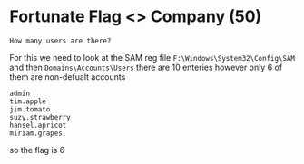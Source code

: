 # Fortunate Flag <> Company (50)
`How many users are there?`

For this we need to look at the SAM reg file `F:\Windows\System32\Config\SAM` and then `Domains\Accounts\Users` there are 10 enteries however only 6 of them are non-defualt accounts
```
admin
tim.apple
jim.tomato
suzy.strawberry
hansel.apricot
miriam.grapes
```
so the flag is 6